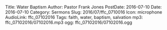 Title: Water Baptism
Author: Pastor Frank Jones
PostDate: 2016-07-10
Date: 2016-07-10
Category: Sermons
Slug: 2016/07/ffc_0710016
Icon: microphone
AudioLink: ffc_07102016
Tags: faith, water, baptism, salvation
mp3: ffc_07102016/07102016.mp3
ogg: ffc_07102016/07102016.ogg

